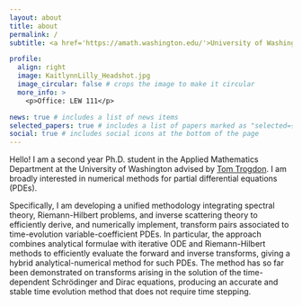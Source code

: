 ```yaml
---
layout: about
title: about
permalink: /
subtitle: <a href='https://amath.washington.edu/'>University of Washington</a>

profile:
  align: right
  image: KaitlynnLilly_Headshot.jpg
  image_circular: false # crops the image to make it circular
  more_info: >
    <p>Office: LEW 111</p>

news: true # includes a list of news items
selected_papers: true # includes a list of papers marked as "selected={true}"
social: true # includes social icons at the bottom of the page
---
```


Hello! I am a second year Ph.D. student in the Applied Mathematics Department at the University of Washington advised by [Tom Trogdon](https://faculty.washington.edu/trogdon/). I am broadly interested in numerical methods for partial differential equations (PDEs). 

Specifically, I am developing a unified methodology integrating spectral theory, Riemann-Hilbert problems, and inverse scattering theory to efficiently derive, and numerically implement, transform pairs associated to time-evolution variable-coefficient PDEs. In particular, the approach combines analytical formulae with iterative ODE and Riemann-Hilbert methods to efficiently evaluate the forward and inverse transforms, giving a hybrid analytical-numerical method for such PDEs.  The method has so far been demonstrated on transforms arising in the solution of the time-dependent Schrӧdinger and Dirac equations, producing an accurate and stable time evolution method that does not require time stepping.
